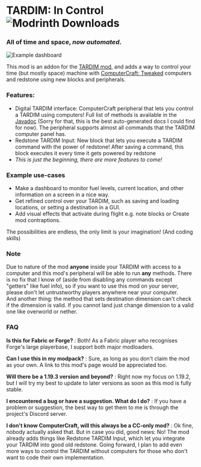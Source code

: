 # TARDIM: In Control ![Modrinth Downloads](https://img.shields.io/modrinth/dt/tardim-in-control?color=00AF5C&label=modrinth&style=flat&logo=modrinth)
### All of time and space, *now automated*.

![Example dashboard](https://cdn.modrinth.com/data/xsv4H3pa/images/a6726a966b6ceb6cbfa81d4886b26375ee500854.png)

This mod is an addon for the [TARDIM mod](https://www.curseforge.com/minecraft/mc-mods/tardim), and adds a way to control your time (but mostly space) machine with [ComputerCraft: Tweaked](https://tweaked.cc) computers and redstone using new blocks and peripherals.

### Features:
* Digital TARDIM interface: ComputerCraft peripheral that lets you control a TARDIM using computers! Full list of methods is available in the [Javadoc](http://andrey71.me/TARDIM-ic-docs/su/a71/tardim_ic/tardim_ic/DigitalInterfacePeripheral.html) (Sorry for  that, this is the best auto-generated docs I could find for now). The peripheral supports almost all commands that the TARDIM computer panel has.
* Redstone TARDIM Input: New block that lets you execute a TARDIM command with the power of redstone! After saving a command, this block executes it every time it gets powered by redstone
* *This is just the beginning, there are more features to come!*

### Example use-cases
* Make a dashboard to monitor fuel levels, current location, and other information on a screen in a nice way.
* Get refined control over your TARDIM, such as saving and loading locations, or setting a destination in a GUI.
* Add visual effects that activate during flight e.g. note blocks or Create mod contraptions.

The possibilities are endless, the only limit is your imagination! (And coding skills)

### Note
Due to nature of the mod **anyone** inside your TARDIM with access to a computer and this mod's peripheral
will be able to run **any** methods. There is no fix that I know of (aside from disabling any commands except "getters" like fuel info), so if you want to use this mod on your server,
please don't let untrustworthy players anywhere near your computer.\
And another thing: the method that sets destination dimension can't check if the dimension is valid. If you cannot land just change dimension to a valid one like overworld or nether.

### FAQ

**Is this for Fabric or Forge?**
: Both! As a Fabric player who recognises Forge's large playerbase, I support both major modloaders.

**Can I use this in my modpack?**
: Sure, as long as you don't claim the mod as your own. A link to this mod's page would be appreciated too.

**Will there be a 1.19.3 version and beyond?**
: Right now my focus on 1.19.2, but I will try my best to update to later versions as soon as this mod is fully stable.

**I encountered a bug or have a suggestion. What do I do?**
: If you have a problem or suggestion, the best way to get them to me is through the project's Discord server.

**I don't know ComputerCraft, will this always be a CC-only mod?**
: Ok fine, nobody actually asked that. But in case you did, good news: No! The mod already adds things like Redstone TARDIM Input, 
which let you integrate your TARDIM into good old redstone. Going forward, 
I plan to add even more ways to control the TARDIM without computers for those who don't want to code their own implementation.